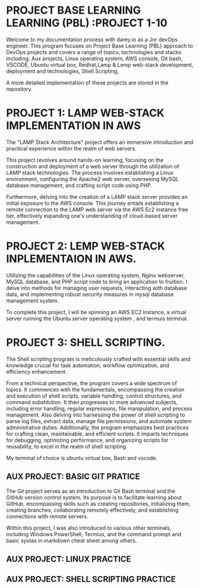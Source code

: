 # PROJECT BASE LEARNING LEARNING (PBL) :PROJECT 1-10

 Welcome to my documentation process with darey.io as a Jnr devOps engineer. This program focuses on Project Base Learning (PBL) approach to DevOps projects and covers a range of topics, technologies and stacks including:  Aux projects, Linux operating system, AWS console, Git bash, VSCODE, Ubuntu virtual box, Redhat,Lamp & Lemp web-stack development, deployment and technologies, Shell Scripting, 
 
 A more detailed implementation of these projects are stored in the repository.

    
# PROJECT 1: LAMP WEB-STACK IMPLEMENTATION IN AWS
The "LAMP Stack Architecture" project offers an immersive introduction and practical experience within the realm of web servers.

This project revolves around hands-on learning, focusing on the construction and deployment of a web server through the utilization of LAMP stack technologies. The process involves establishing a Linux environment, configuring the Apache2 web server, overseeing MySQL database management, and crafting script code using PHP.

Furthermore, delving into the creation of a LAMP stack server provides an initial exposure to the AWS console. This journey entails establishing a remote connection to the LAMP web server via the AWS Ec2 instance free tier, effectively expanding one's understanding of cloud-based server management.


# PROJECT 2: LEMP WEB-STACK INPLEMENTAION IN AWS.
Utilizing the capabilities of the Linux operating system, Nginx webserver, MySQL database, and PHP script code to bring an application to fruition. I delve into methods for managing user requests, interacting with database data, and implementing robust security measures in mysql database management system.

 To complete this project, I will be spinning an AWS EC2 instance, a virtual server running the Ubuntu server operating system , and termuis terminal. 


 # PROJECT 3: SHELL SCRIPTING.
 The Shell scripting program is meticulously crafted  with essential skills and knowledge crucial for task automation, workflow optimization, and efficiency enhancement.

 From a technical perspective, the program covers a wide spectrum of topics. It commences with the fundamentals, encompassing the creation and execution of shell scripts, variable handling, control structures, and command substitution. It then progresses to more advanced subjects, including error handling, regular expressions, file manipulation, and process management. Also delving into harnessing the power of shell scripting to parse log files, extract data, manage file permissions, and automate system administrative duties. Additionally, the program emphasizes best practices for crafting clean, maintainable, and efficient scripts. It imparts techniques for debugging, optimizing performance, and organizing scripts for reusability,  to excel in the realm of shell scripting.

 My terminal of choice is ubuntu virtual box, Bash and vscode.





 ## AUX PROJECT: BASIC GIT PRATICE
 The Git project serves as an introduction to Git Bash terminal and the GitHub version control system. Its purpose is to facilitate learning about GitHub, encompassing skills such as creating repositories, initializing them, creating branches, collaborating remotely effectively, and establishing connections with remote servers.
 
 Within this project, I was also introduced to various other terminals, including Windows PowerShell, Termius, and the command prompt and basic systax in markdown cheat sheet among others.

 ## AUX PROJECT: LINUX PRACTICE 

 ## AUX PROJECT: SHELL SCRIPTING PRACTICE
